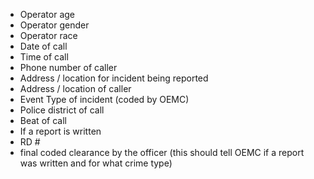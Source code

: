 * Operator age
* Operator gender
* Operator race
* Date of call
* Time of call
* Phone number of caller
* Address / location for incident being reported
* Address / location of caller
* Event Type of incident (coded by OEMC)
* Police district of call
* Beat of call
* If a report is written<span class="note"></span>
* RD #
* final coded clearance by the officer (this should tell OEMC if a report was written and for what crime type)